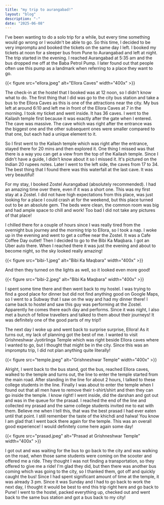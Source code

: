 ```yaml
---
title: "my trip to aurangabad!"
layout: "blog"
description: "-"
date: "2025-06-08"
---
```


I've been wanting to do a solo trip for a while, but every time something would go wrong or I wouldn't be able to go. So this time, I decided to be very impromptu and booked the tickets on the same day I left. I booked my tickets at noon for a sleeper bus from Pune to Aurangabad and left at night. The trip started in the evening. I reached Aurangabad at 5:35 am and the bus dropped me off at the Baba Petrol Pump. I later found out that people often use this pump as a landmark when referring to a place they want to go.

{{< figure src="ellora.jpeg" alt="Ellora Caves" width="400x" >}}

The check-in at the hostel that I booked was at 12 noon, so I didn't know what to do. The first thing that I did was go to the city bus station and take a bus to the Ellora Caves as this is one of the attractions near the city. My bus left at around 6:10 and left me in front of the Ellora Caves at 7 in the morning. I took my ticket and went inside. It has 36 caves. I went to the Kailash temple first because it was exactly after the gate when I entered. The cave was massive. The cave which was right after the entrance was the biggest one and the other subsequent ones were smaller compared to that one, but each had a unique element to it.

So I first went to the Kailash temple which was right after the entrance, stayed there for 20 mins and then explored it. One thing I missed was that there is a way you can get a view from the top of the Kailash temple. Since I didn't have a guide, I didn't know about it so I missed it. It's pictured on the Indian 20 rupees notes. Later I went to the left side, the caves from 17 to 34. The best thing that I found there was this waterfall at the last cave. It was very beautiful!

For my stay, I booked Zostel Aurangabad (absolutely recommended). I had an amazing time over there, even if it was a short one. This was my first stay at a Zostel. I did not have high expectations from this place, was just looking for a place I could crash at for the weekend, but this place turned out to be an absolute gem. The beds were clean, the common room was big and had ample space to chill and work! Too bad I did not take any pictures of that place!

I chilled there for a couple of hours since I was really tired from the overnight bus journey and the morning trip to Ellora, so I took a nap. I woke up in the evening and went to get a coffee near the Zostel. It was a Cafe Coffee Day outlet! Then I decided to go to the Bibi Ka Maqbara. I got an Uber auto there. When I reached there it was just the evening and about to become night, so the sky looked really amazing!

{{< figure src="bibi-1.jpeg" alt="Bibi Ka Maqbara" width="400x" >}}

And then they turned on the lights as well, so it looked even more good!

{{< figure src="bibi-2.jpeg" alt="Bibi Ka Maqbara" width="400x" >}}

I spent some time there and then went back to my hostel. I was trying to find a good place for dinner but did not find anything good on Google Maps, so I went to a Subway that I saw on the way and had my dinner there! I came back to hostel and saw this guy was performing at the Zostel. Apparently he comes there each day and performs. Since it was night, I also met a bunch of fellow travellers and talked to them about their journeys! It was definitely one of the good parts of my trip!!

The next day I woke up and went back to surprise surprise, Ellora! As it turns out, my lack of planning got the best of me. I wanted to visit Grishneshwar Jyotirlinga Temple which was right beside Ellora caves where I wanted to go, but I thought that might be in the city. Since this was an impromptu trip, I did not plan anything quite literally!

{{< figure src="temple.jpeg" alt="Grishneshwar Temple" width="400x" >}}

Alright, I went back to the bus stand, got the bus, reached Ellora caves, walked to the temple and turns out, the line to enter the temple started from the main road. After standing in the line for about 2 hours, I talked to these college students in the line. Finally I was about to enter the temple when I found out that all men have to remove their t-shirt/shirt and then they can go inside the temple. I know right! I went inside, did the darshan and got out and was in the queue for the prasad. I reached the end of the line and collected my prasad and the same college students invited me to eat with them. Believe me when I tell this, that was the best prasad I had ever eaten until that point. I still remember the taste of the khichdi and halwa! You know I am glad that I went back there again for the temple. This was an overall good experience! I would definitely come here again some day!

{{< figure src="prasad.jpeg" alt="Prasad at Grishneshwar Temple" width="400x" >}}

I got out and was waiting for the bus to go back to the city and was walking on the road, when those same students were coming on the scooter and offered me a ride. They thought I was not finding a transportation, so they offered to give me a ride! I'm glad they did, but then there was another bus coming which was going to the city, so I thanked them, got off and quickly caught the bus! Since I had spent significant amount of time at the temple, it was already 3 pm. Since it was Sunday and I had to go back to work the next day, I thought it would be best to end this trip right here and go back to Pune! I went to the hostel, packed everything up, checked out and went back to the same bus station and got a bus back to my city!
